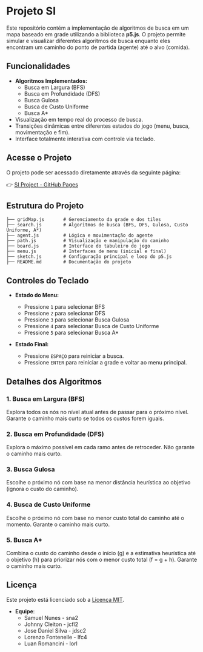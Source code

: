 # Projeto SI

Este repositório contém a implementação de algoritmos de busca em um mapa baseado em grade utilizando a biblioteca **p5.js**. O projeto permite simular e visualizar diferentes algoritmos de busca enquanto eles encontram um caminho do ponto de partida (agente) até o alvo (comida).

## Funcionalidades

- **Algoritmos Implementados:**
  - Busca em Largura (BFS)
  - Busca em Profundidade (DFS)
  - Busca Gulosa
  - Busca de Custo Uniforme
  - Busca A\*
- Visualização em tempo real do processo de busca.
- Transições dinâmicas entre diferentes estados do jogo (menu, busca, movimentação e fim).
- Interface totalmente interativa com controle via teclado.

## Acesse o Projeto

O projeto pode ser acessado diretamente através da seguinte página:

👉 [SI Project - GitHub Pages](http://samuellna.github.io/si-project)

## Estrutura do Projeto

```
├── gridMap.js       # Gerenciamento da grade e dos tiles
├── search.js        # Algoritmos de busca (BFS, DFS, Gulosa, Custo Uniforme, A*)
├── agent.js         # Lógica e movimentação do agente
├── path.js          # Visualização e manipulação do caminho
├── board.js         # Interface do tabuleiro do jogo
├── menu.js          # Interfaces de menu (inicial e final)
├── sketch.js        # Configuração principal e loop do p5.js
├── README.md        # Documentação do projeto
```

## Controles do Teclado

- **Estado do Menu:**

  - Pressione `1` para selecionar BFS
  - Pressione `2` para selecionar DFS
  - Pressione `3` para selecionar Busca Gulosa
  - Pressione `4` para selecionar Busca de Custo Uniforme
  - Pressione `5` para selecionar Busca A\*

- **Estado Final:**
  - Pressione `ESPAÇO` para reiniciar a busca.
  - Pressione `ENTER` para reiniciar a grade e voltar ao menu principal.

## Detalhes dos Algoritmos

### 1. Busca em Largura (BFS)

Explora todos os nós no nível atual antes de passar para o próximo nível. Garante o caminho mais curto se todos os custos forem iguais.

### 2. Busca em Profundidade (DFS)

Explora o máximo possível em cada ramo antes de retroceder. Não garante o caminho mais curto.

### 3. Busca Gulosa

Escolhe o próximo nó com base na menor distância heurística ao objetivo (ignora o custo do caminho).

### 4. Busca de Custo Uniforme

Escolhe o próximo nó com base no menor custo total do caminho até o momento. Garante o caminho mais curto.

### 5. Busca A\*

Combina o custo do caminho desde o início (g) e a estimativa heurística até o objetivo (h) para priorizar nós com o menor custo total (f = g + h). Garante o caminho mais curto.

## Licença

Este projeto está licenciado sob a [Licença MIT](LICENSE).

- **Equipe**:
  - Samuel Nunes - sna2
  - Johnny Cleiton - jcfl2
  - Jose Daniel Silva - jdsc2
  - Lorenzo Fontenelle - lfc4
  - Luan Romancini - lorl
